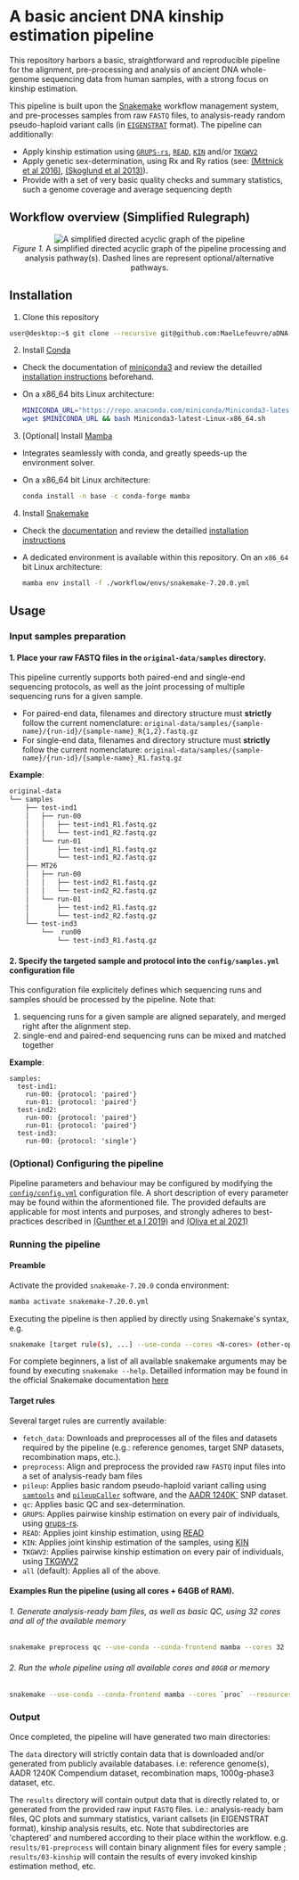 # A basic ancient DNA kinship estimation pipeline

This repository harbors a basic, straightforward and reproducible pipeline for the alignment, pre-processing and analysis of ancient DNA whole-genome sequencing data from human samples, with a strong focus on kinship estimation.

This pipeline is built upon the [Snakemake](https://snakemake.readthedocs.io/en/stable/) workflow management system, and pre-processes samples from raw `FASTQ` files, to analysis-ready random pseudo-haploid variant calls (in [`EIGENSTRAT`](https://reich.hms.harvard.edu/software/InputFileFormats) format). The pipeline can additionally:

- Apply kinship estimation using [`GRUPS-rs`](https://doi.org/10.47248/hpgg2404010001), [`READ`](https://doi.org/10.1371/journal.pone.0195491), [`KIN`](https://doi.org/10.1186/s13059-023-02847-7) and/or [`TKGWV2`](https://www.nature.com/articles/s41598-021-00581-3)
- Apply genetic sex-determination, using Rx and Ry ratios (see: [(Mittnick et al 2016)](https://doi.org/10.1371/journal.pone.0163019), [(Skoglund et al 2013)](https://doi.org/10.1016/j.jas.2013.07.004)).
- Provide with a set of very basic quality checks and summary statistics, such a genome coverage and average sequencing depth

## Workflow overview (Simplified Rulegraph)

<p align="center">
  <img src="dags/simplified-rulegraph.svg" alt="A simplified directed acyclic graph of the pipeline">
  <br>
  <caption>
      <em>Figure 1.</em> A simplified directed acyclic graph of the pipeline processing and analysis pathway(s). Dashed lines are represent optional/alternative pathways. 
  </caption>
</p>

## Installation

01. Clone this repository

  ```Bash
user@desktop:~$ git clone --recursive git@github.com:MaelLefeuvre/aDNA-pipeline.git
  ```

02. Install [Conda](https://docs.conda.io/en/latest/)

  - Check the documentation of [miniconda3](https://docs.conda.io/en/latest/miniconda.html) and review the detailled [installation instructions](https://docs.conda.io/projects/conda/en/latest/user-guide/install/index.html) beforehand.

  - On a x86_64 bits Linux architecture:

    ```Bash
    MINICONDA_URL="https://repo.anaconda.com/miniconda/Miniconda3-latest-Linux-x86_64.sh"
    wget $MINICONDA_URL && bash Miniconda3-latest-Linux-x86_64.sh
    ```

03. [Optional] Install [Mamba](https://github.com/mamba-org/mamba)

  - Integrates seamlessly with conda, and greatly speeds-up the environment solver.

  - On a x86_64 bit Linux architecture:

    ```Bash
    conda install -n base -c conda-forge mamba
    ```

04. Install [Snakemake](https://snakemake.github.io/)

  - Check the [documentation](https://snakemake.readthedocs.io/en/stable/) and review the detailled [installation instructions](https://snakemake.readthedocs.io/en/stable/getting_started/installation.html)

  - A dedicated environment is available within this repository. On an `x86_64` bit Linux architecture:

    ```bash
    mamba env install -f ./workflow/envs/snakemake-7.20.0.yml
    ```

## Usage

### Input samples preparation 

#### 1. Place your raw FASTQ files in the `original-data/samples` directory.

This pipeline currently supports both paired-end and single-end sequencing protocols, as well as the joint processing of multiple sequencing runs for a given sample.

  - For paired-end data, filenames and directory structure must **strictly** follow the current nomenclature: 
    `original-data/samples/{sample-name}/{run-id}/{sample-name}_R{1,2}.fastq.gz`
  - For single-end data, filenames and directory structure must **strictly** follow the current nomenclature:
    `original-data/samples/{sample-name}/{run-id}/{sample-name}_R1.fastq.gz`

  
**Example**:
```Bash
original-data
└── samples
    ├── test-ind1
    │   ├── run-00
    │   │   ├── test-ind1_R1.fastq.gz
    │   │   └── test-ind1_R2.fastq.gz
    │   └── run-01
    │       ├── test-ind1_R1.fastq.gz
    │       └── test-ind1_R2.fastq.gz
    ├── MT26
    │   ├── run-00
    │   │   ├── test-ind2_R1.fastq.gz
    │   │   └── test-ind2_R2.fastq.gz
    │   └── run-01
    │       ├── test-ind2_R1.fastq.gz
    │       └── test-ind2_R2.fastq.gz
    └── test-ind3
        └──  run00
            └── test-ind3_R1.fastq.gz
```

#### 2. Specify the targeted sample and protocol into the `config/samples.yml` configuration file

This configuration file explicitely defines which sequencing runs and samples should be processed by the pipeline. Note that:

1. sequencing runs for a given sample are aligned separately, and merged right after the alignment step.
2. single-end and paired-end sequencing runs can be mixed and matched together

**Example**:

```
samples:
  test-ind1:
    run-00: {protocol: 'paired'}
    run-01: {protocol: 'paired'}
  test-ind2:
    run-00: {protocol: 'paired'}
    run-01: {protocol: 'paired'}
  test-ind3:
    run-00: {protocol: 'single'}
```

### (Optional) Configuring the pipeline

Pipeline parameters and behaviour may be configured by modifying the [`config/config.yml`](/config/config.yml) configuration file. A short description of every parameter may be found within the aformentioned file. The provided defaults are applicable for most intents and purposes, and strongly adheres to best-practices described in [(Gunther et a l 2019)](https://doi.org/10.1371/journal.pgen.1008302) and [(Oliva et al 2021)](https://doi.org/10.1093/bib/bbab076)

### Running the pipeline

#### Preamble

Activate the provided `snakemake-7.20.0` conda environment:
```Bash
mamba activate snakemake-7.20.0.yml
```

Executing the pipeline is then applied by directly using Snakemake's syntax, e.g.

```bash
snakemake [target rule(s), ...] --use-conda --cores <N-cores> (other-optional-arguments ...)
```

For complete beginners, a list of all available snakemake arguments may be found by executing `snakemake --help`. Detailled information may be found in the official Snakemake documentation [here](https://snakemake.readthedocs.io/en/stable/executing/cli.html)


#### Target rules

Several target rules are currently available:

- `fetch_data`: Downloads and preprocesses all of the files and datasets required by the pipeline (e.g.: reference genomes, target SNP datasets, recombination maps, etc.).
- `preprocess`: Align and preprocess the provided raw `FASTQ` input files into a set of analysis-ready bam files
- `pileup`: Applies basic random pseudo-haploid variant calling using [`samtools`](http://www.htslib.org/doc/samtools-mpileup.html) and [`pileupCaller`](https://github.com/stschiff/sequenceTools) software, and the [AADR 1240K`](https://doi.org/10.7910/DVN/FFIDCW) SNP dataset.
- `qc`: Applies basic QC and sex-determination.
- `GRUPS`: Applies pairwise kinship estimation on every pair of individuals, using [grups-rs](https://github.com/MaelLefeuvre/grups-rs).
- `READ`: Applies joint kinship estimation, using [READ](https://bitbucket.org/tguenther/read)
- `KIN`: Applies joint kinship estimation of the samples, using [KIN](https://github.com/DivyaratanPopli/Kinship_Inference)
- `TKGWV2`: Applies pairwise kinship estimation on every pair of individuals, using [TKGWV2](https://github.com/danimfernandes/tkgwv2)
- `all` (default): Applies all of the above.

#### Examples Run the pipeline (using all cores + 64GB of RAM).

###### 1. Generate analysis-ready bam files, as well as basic QC, using 32 cores and all of the available memory
```Bash
snakemake preprocess qc --use-conda --conda-frontend mamba --cores 32
```

###### 2. Run the whole pipeline using all available cores and `80GB` or memory
```Bash
snakemake --use-conda --conda-frontend mamba --cores `proc` --resources mem_mb=80000 --printshellcmds --rerun-incomplete 
```

### Output

Once completed, the pipeline will have generated two main directories:

The `data` directory will strictly contain data that is downloaded and/or generated from publicly available databases. i.e: reference genome(s), AADR 1240K Compendium dataset, recombination maps, 1000g-phase3 dataset, etc. 

The `results` directory will contain output data that is directly related to, or generated from the provided raw input `FASTQ` files. i.e.: analysis-ready bam files, QC plots and summary statistics, variant callsets (in EIGENSTRAT format), kinship analysis results, etc. Note that subdirectories are 'chaptered' and numbered according to their place within the workflow. e.g. `results/01-preprocess` will contain binary alignment files for every sample ; `results/03-kinship` will contain the results of every invoked kinship estimation method, etc.


